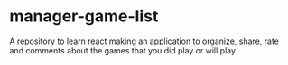 # manager-game-list
A repository to learn react making an application to organize, share, rate and comments about the games that you did play or will play.
